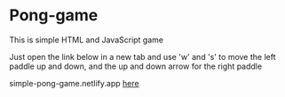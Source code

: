 # Pong-game
This is simple HTML and JavaScript game

Just open the link below in a new tab and use 'w' and 's' to move the left paddle up and down, and the up and down arrow for the right paddle

simple-pong-game.netlify.app
[here](http://www.simple-pong-game.netlify.app/)

